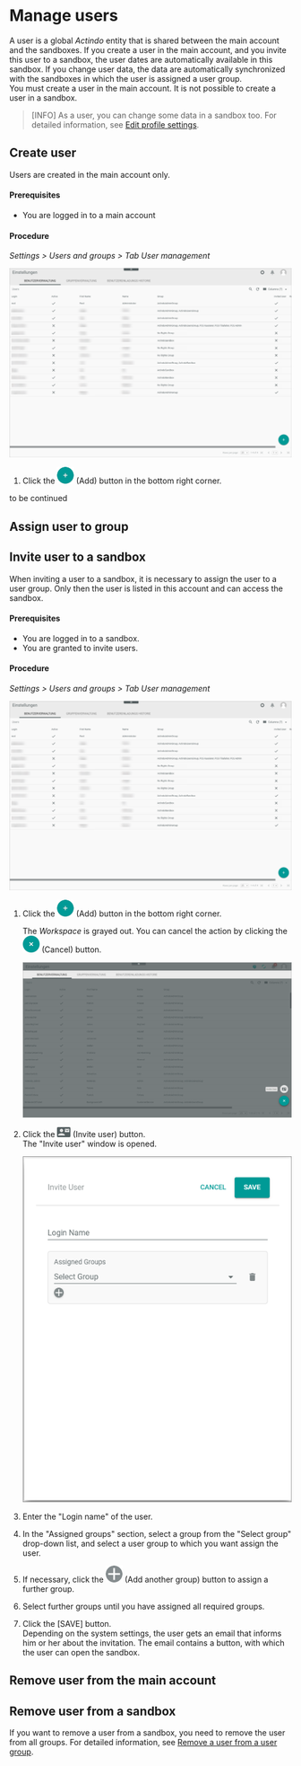 # Manage users

A user is a global *Actindo* entity that is shared between the main account and the sandboxes. If you create a user in the main account, and you invite this user to a sandbox, the user dates are automatically available in this sandbox. If you change user data, the data are automatically synchronized with the sandboxes in which the user is assigned a user group.   
You must create a user in the main account. It is not possible to create a user in a sandbox.   
> [INFO] As a user, you can change some data in a sandbox too. For detailed information, see [Edit profile settings](../UsingCore1/02_EditProfileSettings.md "Edit profile settings"). 

## Create user
Users are created in the main account only.

#### Prerequisites

- You are logged in to a main account


#### Procedure

*Settings > Users and groups > Tab User management*

![User management](../../Assets/Screenshots/Settings/UsersGroups/UserManagement/UserManagement.png "[User management]")

1. Click the ![Add](../../Assets/Icons/Plus01.png "[Add]") (Add) button in the bottom right corner.    
    
to be continued


## Assign user to group


## Invite user to a sandbox

When inviting a user to a sandbox, it is necessary to assign the user to a user group. Only then the user is listed in this account and can access the sandbox.

#### Prerequisites

- You are logged in to a sandbox.
- You are granted to invite users.

#### Procedure
*Settings > Users and groups > Tab User management*

![User management](../../Assets/Screenshots/Settings/UsersGroups/UserManagement/UserManagement.png "[User management]")

1. Click the ![Add](../../Assets/Icons/Plus01.png "[Add]") (Add) button in the bottom right corner.    

    The *Workspace* is grayed out. You can cancel the action by clicking the ![Cancel ](../../Assets/Icons/Cross01.png  "[Invite user]") (Cancel) button.   

    ![Invite user](../../Assets/Screenshots/Core1Platform/AdministratingCore1/UserInvite.png "[Invite user]")


2. Click the ![Invite user](../../Assets/Icons/UserInvite02.png  "[Invite user]") (Invite user) button.   
 The "Invite user" window is opened.

    ![Invite user](../../Assets/Screenshots/Core1Platform/AdministratingCore1/UserInviteWindow.png  "[Invite user]") 

3. Enter the "Login name" of the user.

4. In the "Assigned groups" section, select a group from the "Select group" drop-down list, and select a user group to which you want assign the user.   

5. If necessary, click the ![Add another group](../../Assets/Icons/Plus05.png  "[Add another group]") (Add another group) button to assign a further group.

6. Select further groups until you have assigned all required groups.

7. Click the [SAVE] button.   
Depending on the system settings, the user gets an email that informs him or her about the invitation. The email contains a button, with which the user can open the sandbox.
 

## Remove user from the main account


## Remove user from a sandbox
If you want to remove a user from a sandbox, you need to remove the user from all groups. For detailed information, see [Remove a user from a user group](../UsingCore1/02_EditProfileSettings.md "Remove a user from a user group").
